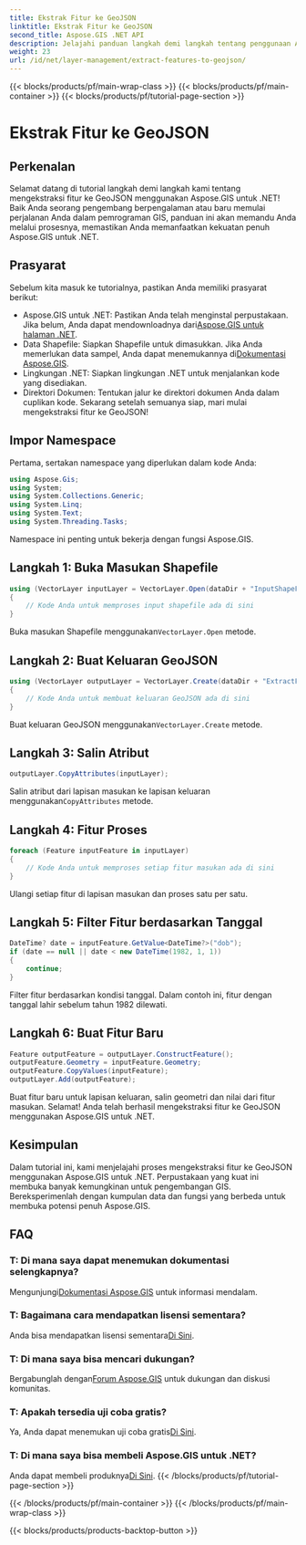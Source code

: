 ```yaml
---
title: Ekstrak Fitur ke GeoJSON
linktitle: Ekstrak Fitur ke GeoJSON
second_title: Aspose.GIS .NET API
description: Jelajahi panduan langkah demi langkah tentang penggunaan Aspose.GIS untuk .NET guna mengekstrak fitur ke GeoJSON. Manfaatkan kekuatan GIS dengan mudah! #Asumsikan #GIS
weight: 23
url: /id/net/layer-management/extract-features-to-geojson/
---
```


{{< blocks/products/pf/main-wrap-class >}}
{{< blocks/products/pf/main-container >}}
{{< blocks/products/pf/tutorial-page-section >}}

# Ekstrak Fitur ke GeoJSON

## Perkenalan
Selamat datang di tutorial langkah demi langkah kami tentang mengekstraksi fitur ke GeoJSON menggunakan Aspose.GIS untuk .NET! Baik Anda seorang pengembang berpengalaman atau baru memulai perjalanan Anda dalam pemrograman GIS, panduan ini akan memandu Anda melalui prosesnya, memastikan Anda memanfaatkan kekuatan penuh Aspose.GIS untuk .NET.
## Prasyarat
Sebelum kita masuk ke tutorialnya, pastikan Anda memiliki prasyarat berikut:
-  Aspose.GIS untuk .NET: Pastikan Anda telah menginstal perpustakaan. Jika belum, Anda dapat mendownloadnya dari[Aspose.GIS untuk halaman .NET](https://releases.aspose.com/gis/net/).
-  Data Shapefile: Siapkan Shapefile untuk dimasukkan. Jika Anda memerlukan data sampel, Anda dapat menemukannya di[Dokumentasi Aspose.GIS](https://reference.aspose.com/gis/net/).
- Lingkungan .NET: Siapkan lingkungan .NET untuk menjalankan kode yang disediakan.
- Direktori Dokumen: Tentukan jalur ke direktori dokumen Anda dalam cuplikan kode.
Sekarang setelah semuanya siap, mari mulai mengekstraksi fitur ke GeoJSON!
## Impor Namespace
Pertama, sertakan namespace yang diperlukan dalam kode Anda:
```csharp
using Aspose.Gis;
using System;
using System.Collections.Generic;
using System.Linq;
using System.Text;
using System.Threading.Tasks;
```
Namespace ini penting untuk bekerja dengan fungsi Aspose.GIS.
## Langkah 1: Buka Masukan Shapefile
```csharp
using (VectorLayer inputLayer = VectorLayer.Open(dataDir + "InputShapeFile.shp", Drivers.Shapefile))
{
    // Kode Anda untuk memproses input shapefile ada di sini
}
```
 Buka masukan Shapefile menggunakan`VectorLayer.Open` metode.
## Langkah 2: Buat Keluaran GeoJSON
```csharp
using (VectorLayer outputLayer = VectorLayer.Create(dataDir + "ExtractFeaturesFromShapeFileToGeoJSON_out.json", Drivers.GeoJson))
{
    // Kode Anda untuk membuat keluaran GeoJSON ada di sini
}
```
 Buat keluaran GeoJSON menggunakan`VectorLayer.Create` metode.
## Langkah 3: Salin Atribut
```csharp
outputLayer.CopyAttributes(inputLayer);
```
 Salin atribut dari lapisan masukan ke lapisan keluaran menggunakan`CopyAttributes` metode.
## Langkah 4: Fitur Proses
```csharp
foreach (Feature inputFeature in inputLayer)
{
    // Kode Anda untuk memproses setiap fitur masukan ada di sini
}
```
Ulangi setiap fitur di lapisan masukan dan proses satu per satu.
## Langkah 5: Filter Fitur berdasarkan Tanggal
```csharp
DateTime? date = inputFeature.GetValue<DateTime?>("dob");
if (date == null || date < new DateTime(1982, 1, 1))
{
    continue;
}
```
Filter fitur berdasarkan kondisi tanggal. Dalam contoh ini, fitur dengan tanggal lahir sebelum tahun 1982 dilewati.
## Langkah 6: Buat Fitur Baru
```csharp
Feature outputFeature = outputLayer.ConstructFeature();
outputFeature.Geometry = inputFeature.Geometry;
outputFeature.CopyValues(inputFeature);
outputLayer.Add(outputFeature);
```
Buat fitur baru untuk lapisan keluaran, salin geometri dan nilai dari fitur masukan.
Selamat! Anda telah berhasil mengekstraksi fitur ke GeoJSON menggunakan Aspose.GIS untuk .NET.
## Kesimpulan
Dalam tutorial ini, kami menjelajahi proses mengekstraksi fitur ke GeoJSON menggunakan Aspose.GIS untuk .NET. Perpustakaan yang kuat ini membuka banyak kemungkinan untuk pengembangan GIS. Bereksperimenlah dengan kumpulan data dan fungsi yang berbeda untuk membuka potensi penuh Aspose.GIS.
## FAQ
### T: Di mana saya dapat menemukan dokumentasi selengkapnya?
 Mengunjungi[Dokumentasi Aspose.GIS](https://reference.aspose.com/gis/net/) untuk informasi mendalam.
### T: Bagaimana cara mendapatkan lisensi sementara?
 Anda bisa mendapatkan lisensi sementara[Di Sini](https://purchase.aspose.com/temporary-license/).
### T: Di mana saya bisa mencari dukungan?
 Bergabunglah dengan[Forum Aspose.GIS](https://forum.aspose.com/c/gis/33) untuk dukungan dan diskusi komunitas.
### T: Apakah tersedia uji coba gratis?
 Ya, Anda dapat menemukan uji coba gratis[Di Sini](https://releases.aspose.com/).
### T: Di mana saya bisa membeli Aspose.GIS untuk .NET?
 Anda dapat membeli produknya[Di Sini](https://purchase.aspose.com/buy).
{{< /blocks/products/pf/tutorial-page-section >}}

{{< /blocks/products/pf/main-container >}}
{{< /blocks/products/pf/main-wrap-class >}}

{{< blocks/products/products-backtop-button >}}
